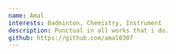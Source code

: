 ```yaml
---
name: Amal
interests: Badminton, Chemistry, Instrument
description: Punctual in all works that i do.
github: https://github.com/amal0307
---
```

